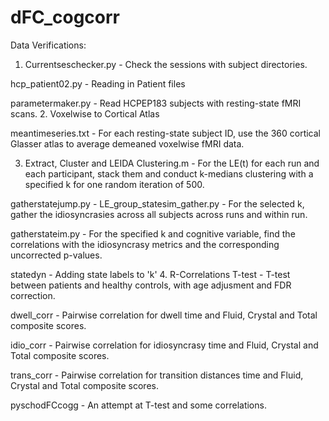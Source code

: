 # dFC_cogcorr


Data Verifications:
1. Currentseschecker.py - Check the sessions with subject directories. 

  hcp_patient02.py - Reading in Patient files

  parametermaker.py - Read HCPEP183 subjects with resting-state fMRI scans.
2. Voxelwise to Cortical Atlas 

  meantimeseries.txt - For each resting-state subject ID, use the 360 cortical Glasser atlas to average demeaned voxelwise fMRI data.
  
3. Extract, Cluster and LEIDA
  Clustering.m - For the LE(t) for each run and each participant, stack them and conduct k-medians clustering with a specified k for one     random iteration of 500. 

  gatherstatejump.py - LE_group_statesim_gather.py - For the selected k, gather the idiosyncrasies across all subjects across runs and within run.

  gatherstateim.py - For the specified k and cognitive variable, find the correlations with the idiosyncrasy metrics and the corresponding uncorrected p-values.

  statedyn - Adding state labels to 'k' 
4. R-Correlations 
  T-test - T-test between patients and healthy controls, with age adjusment and FDR correction.  

  dwell_corr - Pairwise correlation for dwell time and Fluid, Crystal and Total composite scores.

  idio_corr - Pairwise correlation for idiosyncrasy  time and Fluid, Crystal and Total composite scores. 

  trans_corr - Pairwise correlation for transition distances  time and Fluid, Crystal and Total composite scores. 

  pyschodFCcogg - An attempt at T-test and some correlations. 
